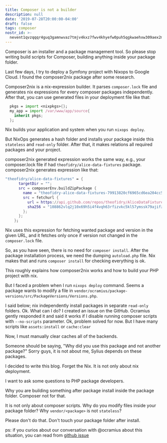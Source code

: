```yaml
---
title: Composer is not a builder
description: null
date: '2019-07-28T20:00:00-04:00'
draft: false
tags: composer
nostr_id: >-
  nevent1qvzqqqr4guq3gamnwvaz7tmjv4kxz7fwv4khyefw0puh5qgkwaehxw309aex2mrp0yhxummnw3ezucnpdejqqgyulqgsusq90gf2a8nrp4ly0v6v208jjutmu0l40sk952ajemd6ngqlu3q7
---
```



Composer is an installer and a package management tool. So please stop writing build scripts
for Composer, building anything inside your package folder. 

Last few days, I try to deploy a Symfony project with Nixops to Google Cloud. I found the composer2nix package after some research. 
<!--more-->
Composer2nix is a nix-expression builder. It parses `composer.lock` file and generates nix expressions for every composer packages independently. After that, you can use generated files in your deployment file like that:

```nix
  pkgs = import <nixpkgs>{};
  my_app = import /var/www/app/source{
    inherit pkgs;
  };
```

Nix builds your application and system when you run `nixops deploy`. 

But NixOps generates a hash folder and installs your package inside this `stateless` and `read-only` folder. After that, it makes relations all required packages and your project.

composer2nix  generated expression works the same way, e.g., your composer.lock file if had `theofidry/alice-data-fixtures` package. composer2nix generates expression like that:

```nix
"theofidry/alice-data-fixtures" = {
      targetDir = "";
      src = composerEnv.buildZipPackage {
        name = "theofidry-alice-data-fixtures-79913820cf6965cd6ea204cc5882079486f8262e";
        src = fetchurl {
          url = https://api.github.com/repos/theofidry/AliceDataFixtures/zipball/79913820cf6965cd6ea204cc5882079486f8262e;
          sha256 = "108862vlq2j10x69h5i4f4vqh63rfizvkc5kl57ymssk79ajifz2";
        };
      };
    };
```

Nix uses this expression for fetching wanted package and version in the given URL, and it fetches only once if version not changed in the `composer.lock` file.

So, as you have seen, there is no need for `composer install`. After the package installation process, we need the dumping `autoload.php` file. Nix makes that and runs `composer install` for checking everything is ok.

This roughly explains how composer2nix works and how to build your PHP project with nix.

But I faced a problem when I run `nixops deploy` command. Seems a package wants to modify a file in `vendor/ocramius/package-versions/src/PackageVersions/Versions.php`.  

I said below; nix independently install packages in separate `read-only` folders. Ok. 
What can I do? I created an issue on the GitHub. Ocramius gently responded it and said it works if I disable running composer scripts with `--no-scripts` parameter. Ok, problem solved for now. But I have many scripts like `assets:install` or `cache:clear` 

Now, I must manually clear caches all of the backends.

Someone should be saying, "Why did you use this package and not another package?" Sorry guys, it is not about me, Sylius depends on these packages.

I decided to write this blog. Forget the Nix. It is not only about nix deployment.

I want to ask some questions to PHP package developers.

Why you are building something after package install inside the package folder. Composer not for that. 

It is not only about composer scripts. Why do you modify files inside your package folder? Why `vendor/<package>` is not `stateless`?

Please don't do that. Don't touch your package folder after install.

ps: if you curios about our conversation with @ocramius about this situation, you can read from [github issue](https://github.com/Ocramius/PackageVersions/issues/106)

